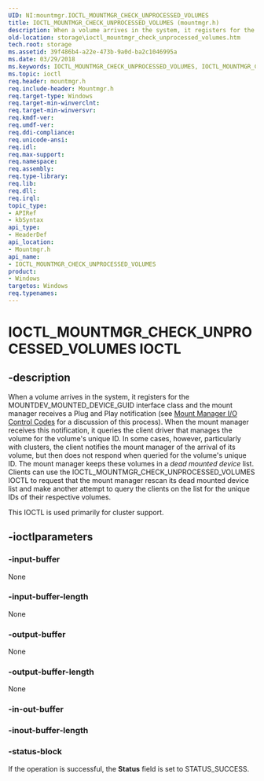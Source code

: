 ```yaml
---
UID: NI:mountmgr.IOCTL_MOUNTMGR_CHECK_UNPROCESSED_VOLUMES
title: IOCTL_MOUNTMGR_CHECK_UNPROCESSED_VOLUMES (mountmgr.h)
description: When a volume arrives in the system, it registers for the MOUNTDEV_MOUNTED_DEVICE_GUID interface class and the mount manager receives a Plug and Play notification (see Mount Manager I/O Control Codes for a discussion of this process).
old-location: storage\ioctl_mountmgr_check_unprocessed_volumes.htm
tech.root: storage
ms.assetid: 39f486b4-a22e-473b-9a0d-ba2c1046995a
ms.date: 03/29/2018
ms.keywords: IOCTL_MOUNTMGR_CHECK_UNPROCESSED_VOLUMES, IOCTL_MOUNTMGR_CHECK_UNPROCESSED_VOLUMES control, IOCTL_MOUNTMGR_CHECK_UNPROCESSED_VOLUMES control code [Storage Devices], k307_eb4defdf-c3d0-41b6-8bd4-3ef1dbd3f795.xml, mountmgr/IOCTL_MOUNTMGR_CHECK_UNPROCESSED_VOLUMES, storage.ioctl_mountmgr_check_unprocessed_volumes
ms.topic: ioctl
req.header: mountmgr.h
req.include-header: Mountmgr.h
req.target-type: Windows
req.target-min-winverclnt: 
req.target-min-winversvr: 
req.kmdf-ver: 
req.umdf-ver: 
req.ddi-compliance: 
req.unicode-ansi: 
req.idl: 
req.max-support: 
req.namespace: 
req.assembly: 
req.type-library: 
req.lib: 
req.dll: 
req.irql: 
topic_type:
- APIRef
- kbSyntax
api_type:
- HeaderDef
api_location:
- Mountmgr.h
api_name:
- IOCTL_MOUNTMGR_CHECK_UNPROCESSED_VOLUMES
product:
- Windows
targetos: Windows
req.typenames: 
---
```


# IOCTL_MOUNTMGR_CHECK_UNPROCESSED_VOLUMES IOCTL


## -description


When a volume arrives in the system, it registers for the MOUNTDEV_MOUNTED_DEVICE_GUID interface class and the mount manager receives a Plug and Play notification (see <a href="https://msdn.microsoft.com/library/windows/hardware/ff562298">Mount Manager I/O Control Codes</a> for a discussion of this process). When the mount manager receives this notification, it queries the client driver that manages the volume for the volume's unique ID. In some cases, however, particularly with clusters, the client notifies the mount manager of the arrival of its volume, but then does not respond when queried for the volume's unique ID. The mount manager keeps these volumes in a <i>dead mounted device </i>list. Clients can use the IOCTL_MOUNTMGR_CHECK_UNPROCESSED_VOLUMES IOCTL to request that the mount manager rescan its dead mounted device list and make another attempt to query the clients on the list for the unique IDs of their respective volumes.

This IOCTL is used primarily for cluster support.


## -ioctlparameters




### -input-buffer

None


### -input-buffer-length

None


### -output-buffer

None


### -output-buffer-length

None


### -in-out-buffer








### -inout-buffer-length








### -status-block

If the operation is successful, the <b>Status</b> field is set to STATUS_SUCCESS.

